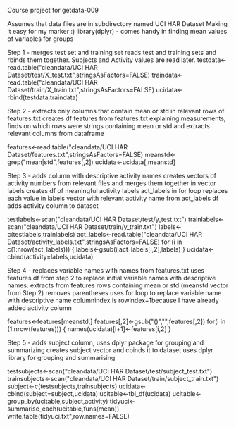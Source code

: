 Course project for getdata-009

Assumes that data files are in subdirectory named UCI HAR Dataset Making it easy for my marker :) library(dplyr) - comes handy in finding mean values of variables for groups

Step 1 - merges test set and training set reads test and training sets and rbinds them together. Subjects and Activity values are read later. testdata<-read.table("cleandata/UCI HAR Dataset/test/X_test.txt",stringsAsFactors=FALSE) traindata<-read.table("cleandata/UCI HAR Dataset/train/X_train.txt",stringsAsFactors=FALSE) ucidata<-rbind(testdata,traindata)

Step 2 - extracts only columns that contain mean or std in relevant rows of features.txt creates df features from features.txt explaining measurements, finds on which rows were strings containing mean or std and extracts relevant columns from dataframe

features<-read.table("cleandata/UCI HAR Dataset/features.txt",stringsAsFactors=FALSE) meanstd<-grep("mean|std",features[,2]) ucidata<-ucidata[,meanstd]

Step 3 - adds column with descriptive activity names creates vectors of activity numbers from relevant files and merges them together in vector labels creates df of meaningful activity labels act_labels in for loop replaces each value in labels vector with relevant activity name from act_labels df adds activity column to dataset

testlabels<-scan("cleandata/UCI HAR Dataset/test/y_test.txt") trainlabels<-scan("cleandata/UCI HAR Dataset/train/y_train.txt") labels<-c(testlabels,trainlabels) act_labels<-read.table("cleandata/UCI HAR Dataset/activity_labels.txt",stringsAsFactors=FALSE) for (i in c(1:nrow(act_labels))) { labels<-gsub(i,act_labels[i,2],labels) } ucidata<-cbind(activity=labels,ucidata)

Step 4 - replaces variable names with names from features.txt uses features df from step 2 to replace initial variable names with descriptive names. extracts from features rows containing mean or std (meanstd vector from Step 2) removes parentheses uses for loop to replace variable name with descriptive name columnindex is rowindex+1because I have already added activity column

features<-features[meanstd,] features[,2]<-gsub("\(\)","",features[,2]) for(i in (1:nrow(features))) { names(ucidata)[i+1]<-features[i,2] }

Step 5 - adds subject column, uses dplyr package for grouping and summarizing creates subject vector and cbinds it to dataset uses dplyr library for grouping and summarising

testsubjects<-scan("cleandata/UCI HAR Dataset/test/subject_test.txt") trainsubjects<-scan("cleandata/UCI HAR Dataset/train/subject_train.txt") subject<-c(testsubjects,trainsubjects) ucidata<-cbind(subject=subject,ucidata) ucitable<-tbl_df(ucidata) ucitable<-group_by(ucitable,subject,activity) tidyuci<-summarise_each(ucitable,funs(mean)) write.table(tidyuci.txt",row.names=FALSE)
